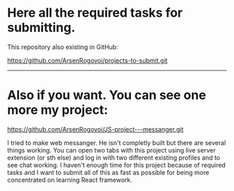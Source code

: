 # Here all the required tasks for submitting.

This repository also existing in GitHub:

https://github.com/ArsenRogovoi/projects-to-submit.git

---

# Also if you want. You can see one more my project:

https://github.com/ArsenRogovoi/JS-project---messanger.git

I tried to make web messanger. He isn't completly built but there are several
things working. You can open two tabs with this project using live server extension (or sth else)
and log in with two different existing profiles and to see chat working. I haven't enough time
for this project because of required tasks and I want to submit all of this as fast as possible
for being more concentrated on learning React framework.
